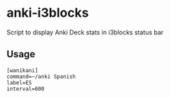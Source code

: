 # anki-i3blocks

Script to display Anki Deck stats in i3blocks status bar


## Usage

```
[wanikani]
command=~/anki Spanish
label=ES
interval=600
```
